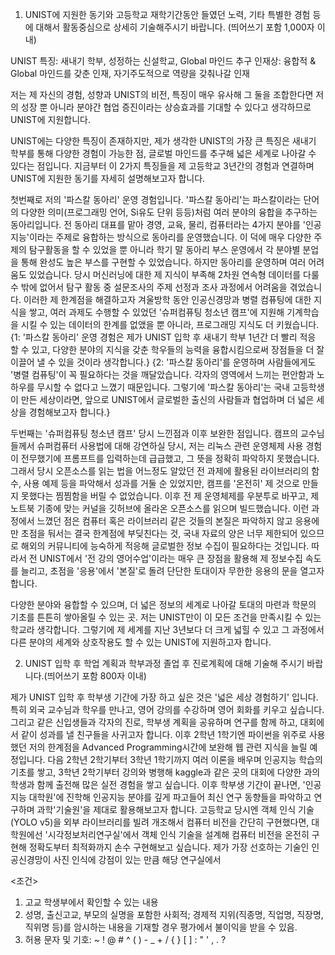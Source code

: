 1. UNIST에 지원한 동기와 고등학교 재학기간동안 들였던 노력, 기타 특별한 경험 등에 대해서 활동중심으로 상세히 기술해주시기 바랍니다. (띄어쓰기 포함 1,000자 이내)


UNIST 특징: 새내기 학부, 성정하는 신설학교, Global 마인드 추구
	인재상: 융합적 & Global 마인드를 갖춘 인재, 자기주도적으로 역량을 갖춰나갈 인재


저는 제 자신의 경험, 성향과 UNIST의 비전, 특징이 매우 유사해 그 둘을 조합한다면 저의 성장 뿐 아니라 분야간 협업 증진이라는 상승효과를 기대할 수 있다고 생각하므로 UNIST에 지원합니다.

UNIST에는 다양한 특징이 존재하지만, 제가 생각한 UNIST의 가장 큰 특징은 새내기 학부를 통해 다양한 경험이 가능한 점, 글로벌 마인드를 추구해 넓은 세계로 나아갈 수 있다는 점입니다. 
지금부터 이 2가지 특징들을 제 고등학교 3년간의 경험과 연결하며 UNIST에 지원한 동기를 자세히 설명해보고자 합니다.

첫번째로 저의 '파스칼 동아리' 운영 경험입니다. 
'파스칼 동아리'는 파스칼이라는 단어의 다양한 의미(프로그래밍 언어, Si유도 단위 등등)처럼 여러 분야의 융합을 추구하는 동아리입니다. 
전 동아리 대표를 맡아 경영, 교육, 물리, 컴퓨터라는 4가지 분야를 '인공지능'이라는 주제로 융합하는 방식으로 동아리를 운영했습니다.
이 덕에 매우 다양한 주제의 탐구활동을 할 수 있었을 뿐 아니라 학기 말 동아리 부스 운영에서 각 분야별 분업을 통해 완성도 높은 부스를 구현할 수 있었습니다.
하지만 동아리를 운영하며 여러 어려움도 있었습니다.
당시 머신러닝에 대한 제 지식이 부족해 2차원 연속형 데이터를 다룰 수 밖에 없어서 탐구 활동 중 설문조사의 주제 선정과 조사 과정에서 어려움을 겪었습니다.
이러한 제 한계점을 해결하고자 겨울방학 동안 인공신경망과 병렬 컴퓨팅에 대한 지식을 쌓고, 여러 과제도 수행할 수 있었던 '슈퍼컴퓨팅 청소년 캠프'에 지원해 기계학습을 시킬 수 있는 데이터의 한계를 없앴을 뿐 아니라, 프로그래밍 지식도 더 키웠습니다. 
{1: '파스칼 동아리' 운영 경험은 제가 UNIST 입학 후 새내기 학부 1년간 더 빨리 적응 할 수 있고, 다양한 분야의 지식을 갖춘 학우들의 능력을 융합시킴으로써 장점들을 더 잘 이끌어 낼 수 있을 것이라 생각합니다.}
{2: '파스칼 동아리'를 운영하며 사람들에게도 '병렬 컴퓨팅'이 꼭 필요하다는 것을 깨달았습니다. 각자의 영역에서 느끼는 편안함과 노하우를 무시할 수 없다고 느꼈기 때문입니다. 그렇기에 '파스칼 동아리'는 국내 고등학생이 만든 세상이라면, 앞으로 UNIST에서 글로벌한 출신의 사람들과 협업하며 더 넓은 세상을 경험해보고자 합니다.}

두번째는 '슈퍼컴퓨팅 청소년 캠프' 당시 느낀점과 이후 보완한 점입니다. 
캠프의 교수님들께서 슈퍼컴퓨터 사용법에 대해 강연하실 당시, 저는 리눅스 관련 운영체제 사용 경험이 전무했기에 프롬프트를 입력하는데 급급했고, 그 뜻을 정확히 파악하지 못했습니다.
그래서 당시 오픈소스를 읽는 법을 어느정도 알았던 전 과제에 활용된 라이브러리의 함수, 사용 예제 등을 파악해서 성과를 거둘 순 있었지만, 캠프를 '온전히' 제 것으로 만들지 못했다는 찜찜함을 버릴 수 없었습니다.
이후 전 제 운영체제를 우분투로 바꾸고, 제 노트북 기종에 맞는 커널을 깃허브에 올라온 오픈소스를 읽으며 빌드했습니다. 
이런 과정에서 느꼈던 점은 컴퓨터 혹은 라이브러리 같은 것들의 본질은 파악하지 않고 응용에만 초점을 둬서는 결국 한계점에 부딪친다는 것, 국내 자료의 양은 너무 제한되어 있으므로 해외의 커뮤니티에 능숙하게 적응해 글로벌한 정보 수집이 필요하다는 것입니다. 
따라서 전 UNIST에서 '전 강의 영어수업'이라는 매우 큰 장점을 활용해 제 정보수집 속도를 늘리고, 초점을 '응용'에서 '본질'로 돌려 단단한 토대이자 무한한 응용의 문을 열고자 합니다.

다양한 분야와 융합할 수 있으며, 더 넓은 정보의 세계로 나아갈 토대의 마련과 학문의 기초를 튼튼히 쌓아올릴 수 있는 곳. 
저는 UNIST만이 이 모든 조건을 만족시킬 수 있는 학교라 생각합니다.
그렇기에 제 세계를 지난 3년보다 더 크게 넓힐 수 있고 그 과정에서 다른 분야의 세계와 상호작용도 할 수 있는 UNIST에 지원하고자 합니다.


2. UNIST 입학 후 학업 계획과 학부과정 졸업 후 진로계획에 대해 기술해 주시기 바랍니다.(띄어쓰기 포함 800자 이내)

제가 UNIST 입학 후 학부생 기간에 가장 하고 싶은 것은 '넓은 세상 경험하기' 입니다. 특히 외국 교수님과 학우를 만나고, 영어 강의를 수강하며 영어 회화를 키우고 싶습니다. 그리고 같은 신입생들과 각자의 진로, 학부생 계획을 공유하며 연구를 함께 하고, 대회에서 같이 성과를 낼 친구들을 사귀고자 합니다.
이후 2학년 1학기엔 파이썬을 위주로 사용했던 저의 한계점을 Advanced Programming시간에 보완해 웹 관련 지식을 늘릴 예정입니다. 
다음 2학년 2학기부터 3학년 1학기까지 여러 이론을 배우며 인공지능 학습의 기초를 쌓고, 3학년 2학기부터 강의와 병행해 kaggle과 같은 곳의 대회에 다양한 과의 학생과 함께 출전해 많은 실전 경험을 쌓고 싶습니다.
이후 학부생 기간이 끝나면, '인공지능 대학원'에 진학해 인공지능 분야를 깊게 파고들어 최신 연구 동향들을 파악하고 연구하며 과학'기술원'을 제대로 활용해보고자 합니다.
고등학교 당시엔 객체 인식 기술(YOLO v5)을 외부 라이브러리를 빌려 개조해서 컴퓨터 비전을 간단히 구현했다면, 대학원에선 '시각정보처리연구실'에서 객체 인식 기술을 설계해 컴퓨터 비전을 온전히 구현해 정확도부터 최적화까지 손수 구현해보고 싶습니다.
제가 가장 선호하는 기술인 인공신경망이 사진 인식에 강점이 있는 만큼 해당 연구실에서 







<조건>
1. 고교 학생부에서 확인할 수 있는 내용
2. 성명, 출신고교, 부모의 실명을 포함한 사회적; 경제적 지위(직종명, 직업명, 직장명, 직위명 등)를 암시하는 내용을 기재할 경우 평가에서 불이익을 받을 수 있음.
3. 허용 문자 및 기호: ~ ! @ # ^ ( ) - _ + / { } [ ] : " ' , . ?